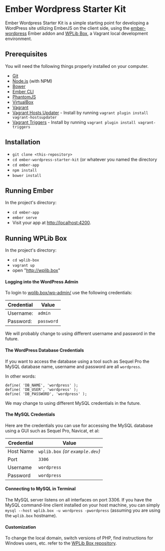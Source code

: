 # Ember Wordpress Starter Kit

Ember Wordpress Starter Kit is a simple starting point for developing a WordPress site utilizing EmberJS on the client side, using the [ember-wordpress](https://github.com/oskarrough/ember-wordpress) Ember addon and [WPLib Box](https://github.com/wplib/wplib-box), a Vagrant local development environment.

## Prerequisites

You will need the following things properly installed on your computer.

* [Git](http://git-scm.com/)
* [Node.js](http://nodejs.org/) (with NPM)
* [Bower](http://bower.io/)
* [Ember CLI](http://ember-cli.com/)
* [PhantomJS](http://phantomjs.org/)
* [VirtualBox](https://www.virtualbox.org/)
* [Vagrant](https://www.vagrantup.com/)
* [Vagrant Hosts Updater](https://github.com/cogitatio/vagrant-hostsupdater) - Install by running `vagrant plugin install vagrant-hostsupdater`
* [Vagrant Triggers](https://github.com/emyl/vagrant-triggers) - Install by running `vagrant plugin install vagrant-triggers`

## Installation

* `git clone <this-repository>`
* `cd ember-wordpress-starter-kit` (or whatever you named the directory
* `cd ember-app`
* `npm install`
* `bower install`

## Running Ember

In the project's directory:

* `cd ember-app`
* `ember serve`
* Visit your app at [http://localhost:4200](http://localhost:4200).

## Running WPLib Box

In the project's directory:

* `cd wplib-box`
* `vagrant up`
* open "http://wplib.box"

#### Logging into the WordPress Admin

To login to [wplib.box/wp-admin/](http://wplib.box/wp-admin) use the following credentials:

Credential|Value
---------|------
Username:|`admin`
Password:| `password`

We will probably change to using different username and password in the future.

<a id="wpdb"></a>
#### The WordPress Database Credentials

If you want to access the database using a tool such as Sequel Pro the MySQL database name, username and password are all `wordpress`.

In other words:

	define( 'DB_NAME', 'wordpress' );
	define( 'DB_USER', 'wordpress' );
	define( 'DB_PASSWORD', 'wordpress' );

We may change to using different MySQL credentials in the future.

<a id="mysql-credentials"></a>
#### The MySQL Credentials

Here are the credentials you can use for accessing the MySQL database using a GUI such as Sequel Pro, Navicat, et al:

Credential|Value
----------|----------
Host Name   | `wplib.box` _(or `example.dev`)_
Port        | `3306`
Username    | `wordpress`
Password    | `wordpress`

<a id="mysql-terminal"></a>
#### Connecting to MySQL in Terminal

The MySQL server listens on all interfaces on port 3306. If you have the MySQL command-line client installed on your host machine, you can simply `mysql --host wplib.box -u wordpress -pwordpress` (assuming you are using the `wplib.box` hostname).

#### Customization

To change the local domain, switch versions of PHP, find instructions for Windows users, etc. refer to the [WPLib Box repository](https://github.com/wplib/wplib-box).

